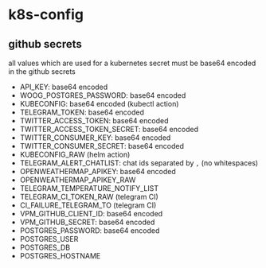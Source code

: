 # k8s-config

## github secrets

all values which are used for a kubernetes secret must be base64 encoded in the github secrets

- API_KEY: base64 encoded
- WOOG_POSTGRES_PASSWORD: base64 encoded
- KUBECONFIG: base64 encoded (kubectl action)
- TELEGRAM_TOKEN: base64 encoded
- TWITTER_ACCESS_TOKEN: base64 encoded
- TWITTER_ACCESS_TOKEN_SECRET: base64 encoded
- TWITTER_CONSUMER_KEY: base64 encoded
- TWITTER_CONSUMER_SECRET: base64 encoded
- KUBECONFIG_RAW (helm action)
- TELEGRAM_ALERT_CHATLIST: chat ids separated by `,` (no whitespaces)
- OPENWEATHERMAP_APIKEY: base64 encoded
- OPENWEATHERMAP_APIKEY_RAW
- TELEGRAM_TEMPERATURE_NOTIFY_LIST
- TELEGRAM_CI_TOKEN_RAW (telegram CI)
- CI_FAILURE_TELEGRAM_TO (telegram CI)
- VPM_GITHUB_CLIENT_ID: base64 encoded
- VPM_GITHUB_SECRET: base64 encoded
- POSTGRES_PASSWORD: base64 encoded
- POSTGRES_USER
- POSTGRES_DB
- POSTGRES_HOSTNAME
